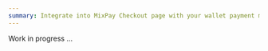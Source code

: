 ```yaml
---
summary: Integrate into MixPay Checkout page with your wallet payment method.
---
```


Work in progress ...
